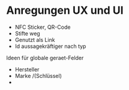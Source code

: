 Anregungen UX und UI
====================

- NFC Sticker, QR-Code
- Stifte weg
- Genutzt als Link
- Id aussagekräftiger nach typ



Ideen für globale geraet-Felder
- Hersteller
- Marke /(Schlüssel)
- 